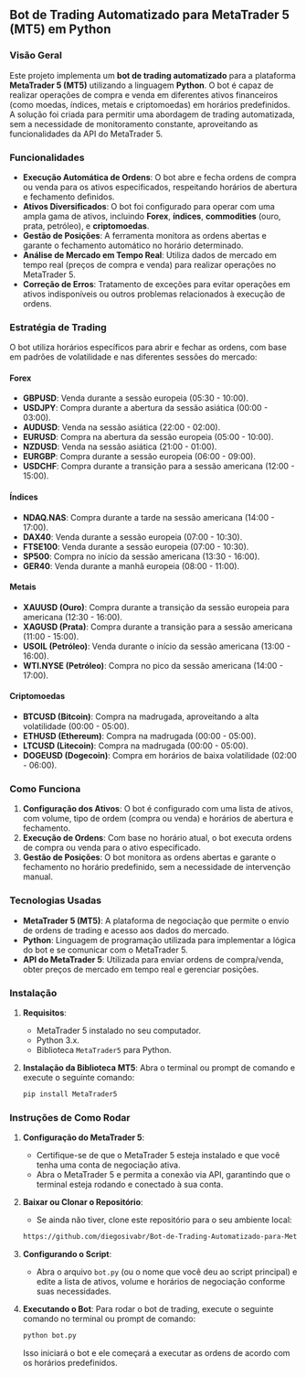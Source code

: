 ## **Bot de Trading Automatizado para MetaTrader 5 (MT5) em Python**

### **Visão Geral**
Este projeto implementa um **bot de trading automatizado** para a plataforma **MetaTrader 5 (MT5)** utilizando a linguagem **Python**. O bot é capaz de realizar operações de compra e venda em diferentes ativos financeiros (como moedas, índices, metais e criptomoedas) em horários predefinidos. A solução foi criada para permitir uma abordagem de trading automatizada, sem a necessidade de monitoramento constante, aproveitando as funcionalidades da API do MetaTrader 5.

### **Funcionalidades**
- **Execução Automática de Ordens**: O bot abre e fecha ordens de compra ou venda para os ativos especificados, respeitando horários de abertura e fechamento definidos.
- **Ativos Diversificados**: O bot foi configurado para operar com uma ampla gama de ativos, incluindo **Forex**, **índices**, **commodities** (ouro, prata, petróleo), e **criptomoedas**.
- **Gestão de Posições**: A ferramenta monitora as ordens abertas e garante o fechamento automático no horário determinado.
- **Análise de Mercado em Tempo Real**: Utiliza dados de mercado em tempo real (preços de compra e venda) para realizar operações no MetaTrader 5.
- **Correção de Erros**: Tratamento de exceções para evitar operações em ativos indisponíveis ou outros problemas relacionados à execução de ordens.

### **Estratégia de Trading**
O bot utiliza horários específicos para abrir e fechar as ordens, com base em padrões de volatilidade e nas diferentes sessões do mercado:

#### **Forex**
- **GBPUSD**: Venda durante a sessão europeia (05:30 - 10:00).
- **USDJPY**: Compra durante a abertura da sessão asiática (00:00 - 03:00).
- **AUDUSD**: Venda na sessão asiática (22:00 - 02:00).
- **EURUSD**: Compra na abertura da sessão europeia (05:00 - 10:00).
- **NZDUSD**: Venda na sessão asiática (21:00 - 01:00).
- **EURGBP**: Compra durante a sessão europeia (06:00 - 09:00).
- **USDCHF**: Compra durante a transição para a sessão americana (12:00 - 15:00).

#### **Índices**
- **NDAQ.NAS**: Compra durante a tarde na sessão americana (14:00 - 17:00).
- **DAX40**: Venda durante a sessão europeia (07:00 - 10:30).
- **FTSE100**: Venda durante a sessão europeia (07:00 - 10:30).
- **SP500**: Compra no início da sessão americana (13:30 - 16:00).
- **GER40**: Venda durante a manhã europeia (08:00 - 11:00).

#### **Metais**
- **XAUUSD (Ouro)**: Compra durante a transição da sessão europeia para americana (12:30 - 16:00).
- **XAGUSD (Prata)**: Compra durante a transição para a sessão americana (11:00 - 15:00).
- **USOIL (Petróleo)**: Venda durante o início da sessão americana (13:00 - 16:00).
- **WTI.NYSE (Petróleo)**: Compra no pico da sessão americana (14:00 - 17:00).

#### **Criptomoedas**
- **BTCUSD (Bitcoin)**: Compra na madrugada, aproveitando a alta volatilidade (00:00 - 05:00).
- **ETHUSD (Ethereum)**: Compra na madrugada (00:00 - 05:00).
- **LTCUSD (Litecoin)**: Compra na madrugada (00:00 - 05:00).
- **DOGEUSD (Dogecoin)**: Compra em horários de baixa volatilidade (02:00 - 06:00).

### **Como Funciona**
1. **Configuração dos Ativos**: O bot é configurado com uma lista de ativos, com volume, tipo de ordem (compra ou venda) e horários de abertura e fechamento.
2. **Execução de Ordens**: Com base no horário atual, o bot executa ordens de compra ou venda para o ativo especificado.
3. **Gestão de Posições**: O bot monitora as ordens abertas e garante o fechamento no horário predefinido, sem a necessidade de intervenção manual.

### **Tecnologias Usadas**
- **MetaTrader 5 (MT5)**: A plataforma de negociação que permite o envio de ordens de trading e acesso aos dados do mercado.
- **Python**: Linguagem de programação utilizada para implementar a lógica do bot e se comunicar com o MetaTrader 5.
- **API do MetaTrader 5**: Utilizada para enviar ordens de compra/venda, obter preços de mercado em tempo real e gerenciar posições.

### **Instalação**
1. **Requisitos**:
   - MetaTrader 5 instalado no seu computador.
   - Python 3.x.
   - Biblioteca `MetaTrader5` para Python.
   
2. **Instalação da Biblioteca MT5**:
   Abra o terminal ou prompt de comando e execute o seguinte comando:
   ```bash
   pip install MetaTrader5
   ```

### **Instruções de Como Rodar**
1. **Configuração do MetaTrader 5**:
   - Certifique-se de que o MetaTrader 5 esteja instalado e que você tenha uma conta de negociação ativa.
   - Abra o MetaTrader 5 e permita a conexão via API, garantindo que o terminal esteja rodando e conectado à sua conta.

2. **Baixar ou Clonar o Repositório**:
   - Se ainda não tiver, clone este repositório para o seu ambiente local:
   ```bash
   https://github.com/diegosivabr/Bot-de-Trading-Automatizado-para-MetaTrader-5-MT5-em-Python.git
   ```

3. **Configurando o Script**:
   - Abra o arquivo `bot.py` (ou o nome que você deu ao script principal) e edite a lista de ativos, volume e horários de negociação conforme suas necessidades.

4. **Executando o Bot**:
   Para rodar o bot de trading, execute o seguinte comando no terminal ou prompt de comando:
   ```bash
   python bot.py
   ```

   Isso iniciará o bot e ele começará a executar as ordens de acordo com os horários predefinidos.
